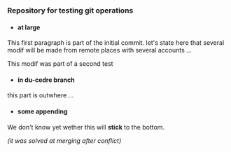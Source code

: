 ### Repository for testing git operations ###

* #### at large ####
This first paragraph is part of the initial commit. let's state
here that several modif will be made from remote places with
several accounts ...

This modif was part of a second test

* #### in du-cedre branch ####
this part is outwhere ...

* #### some appending ####
We don't know yet wether this will **stick** to the bottom.

*(it was solved at merging after conflict)*
